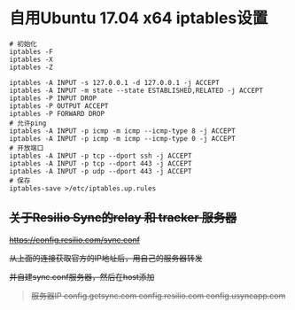 # 自用Ubuntu 17.04 x64 iptables设置
```
# 初始化
iptables -F
iptables -X
iptables -Z

iptables -A INPUT -s 127.0.0.1 -d 127.0.0.1 -j ACCEPT
iptables -A INPUT -m state --state ESTABLISHED,RELATED -j ACCEPT
iptables -P INPUT DROP
iptables -P OUTPUT ACCEPT
iptables -P FORWARD DROP
# 允许ping
iptables -A INPUT -p icmp -m icmp --icmp-type 8 -j ACCEPT
iptables -A INPUT -p icmp -m icmp --icmp-type 0 -j ACCEPT
# 开放端口
iptables -A INPUT -p tcp --dport ssh -j ACCEPT
iptables -A INPUT -p tcp --dport 443 -j ACCEPT
iptables -A INPUT -p udp --dport 443 -j ACCEPT
# 保存
iptables-save >/etc/iptables.up.rules
```

## ~~关于Resilio Sync的relay 和 tracker 服务器~~
~~https://config.resilio.com/sync.conf~~

~~从上面的连接获取官方的IP地址后，用自己的服务器转发~~

~~并自建sync.conf服务器，然后在host添加~~

> ~~服务器IP config.getsync.com config.resilio.com config.usyncapp.com~~
